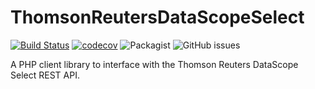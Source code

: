 # ThomsonReutersDataScopeSelect
[![Build Status](https://travis-ci.org/DPRMC/ThomsonReutersDataScopeSelect.svg?branch=master)](https://travis-ci.org/DPRMC/ThomsonReutersDataScopeSelect) [![codecov](https://codecov.io/gh/DPRMC/ThomsonReutersDataScopeSelect/branch/master/graph/badge.svg)](https://codecov.io/gh/DPRMC/ThomsonReutersDataScopeSelect) ![Packagist](https://img.shields.io/packagist/dt/dprmc/ThomsonReutersDataScopeSelect) ![GitHub issues](https://img.shields.io/github/issues/DPRMC/ThomsonReutersDataScopeSelect)
 

A PHP client library to interface with the Thomson Reuters DataScope Select REST API.
